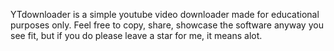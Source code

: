 YTdownloader is a simple youtube video downloader made for educational purposes only.
Feel free to copy, share, showcase the software anyway you see fit,
but if you do please leave a star for me, it means alot.

